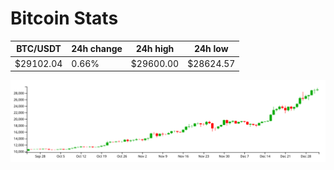 # Bitcoin Stats

BTC/USDT|24h change|24h high|24h low|
|---|---|---|---|
|$29102.04|0.66%|$29600.00|$28624.57|

<img src="./chart.svg">
